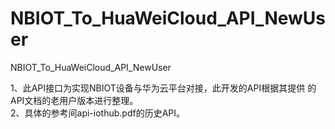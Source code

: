 # NBIOT_To_HuaWeiCloud_API_NewUser   
NBIOT_To_HuaWeiCloud_API_NewUser   

1、此API接口为实现NBIOT设备与华为云平台对接，此开发的API根据其提供
   的API文档的老用户版本进行整理。       
2、具体的参考间api-iothub.pdf的历史API。     
  
 
